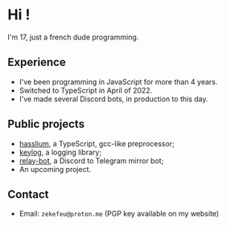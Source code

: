 # Hi !

I'm 17, just a french dude programming.

## Experience

- I've been programming in JavaScript for more than 4 years.
- Switched to TypeScript in April of 2022.
- I've made several Discord bots, in production to this day.

## Public projects

- [hasslium](https://www.github.com/zekefeu/hasslium), a TypeScript, gcc-like preprocessor;
- [keylog](https://www.github.com/zekefeu/keylog), a logging library;
- [relay-bot](https://www.github.com/zekefeu/relay-bot), a Discord to Telegram mirror bot;
- An upcoming project.

## Contact

- Email: `zekefeu@proton.me` (PGP key available on my website)


